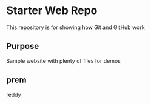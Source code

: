 # Starter Web Repo

This repository is for showing how Git and GitHub work

## Purpose

Sample website with plenty of files for demos

## prem
reddy
